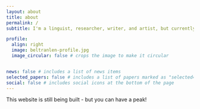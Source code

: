 ```yaml
---
layout: about
title: about
permalink: /
subtitle: I'm a linguist, researcher, writer, and artist, but currently working at Carnegie Mellon University Libraries as an<a href='https://www.library.cmu.edu/about/people/lencia-beltran'>Open Science Program Coordinator</a>

profile:
  align: right
  image: beltranlen-profile.jpg
  image_circular: false # crops the image to make it circular


news: false # includes a list of news items
selected_papers: false # includes a list of papers marked as "selected={true}"
social: false # includes social icons at the bottom of the page
---
```


This website is still being built - but you can have a peak!
